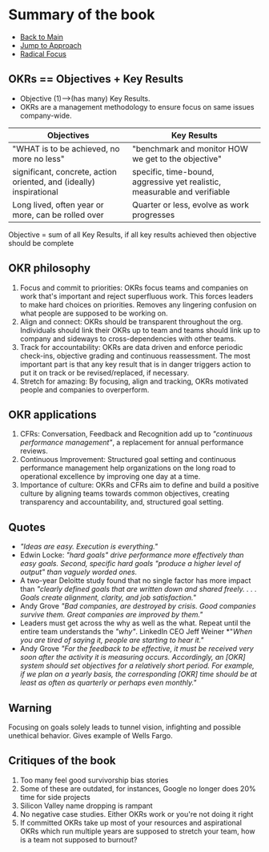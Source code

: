 # Summary of the book

- [Back to Main](./README.md)
- [Jump to Approach](./approach.md)
- [Radical Focus](./radicalfocus.md)

## OKRs == Objectives + Key Results

- Objective (1)-->(has many) Key Results.
- OKRs are a management methodology to ensure focus on same issues company-wide.

| Objectives |  Key Results |
| ----------- | ----------- |
| "WHAT is to be achieved, no more no less" | "benchmark and monitor HOW we get to the objective" |
| significant, concrete, action oriented, and (ideally) inspirational | specific, time-bound, aggressive yet realistic, measurable and verifiable |
| Long lived, often year or more, can be rolled over | Quarter or less, evolve as work progresses |

Objective = sum of all Key Results, if all key results achieved then objective should be complete

## OKR philosophy

1. Focus and commit to priorities: OKRs focus teams and companies on work that's important and reject superfluous work. This forces leaders to make hard choices on priorities. Removes any lingering confusion on what people are supposed to be working on.
2. Align and connect: OKRs should be transparent throughout the org. Individuals should link their OKRs up to team and teams should link up to company and sideways to cross-dependencies with other teams.
3. Track for accountability: OKRs are data driven and enforce periodic check-ins, objective grading and continuous reassessment. The most important part is that any key result that is in danger triggers action to put it on track or be revised/replaced, if necessary.
4. Stretch for amazing: By focusing, align and tracking, OKRs motivated people and companies to overperform.

## OKR applications

1. CFRs: Conversation, Feedback and Recognition add up to *"continuous performance management"*, a replacement for annual performance reviews.
2. Continuous Improvement: Structured goal setting and continuous performance management help organizations on the long road to operational excellence by improving one day at a time.
3. Importance of culture: OKRs and CFRs aim to define and build a positive culture by aligning teams towards common objectives, creating transparency and accountability, and, structured goal setting.


## Quotes

- *"Ideas are easy. Execution is everything."*
- Edwin Locke: *"hard goals" drive performance more effectively than easy goals. Second, specific hard goals "produce a higher level of output" than vaguely worded ones.*
- A two-year Deloitte study found that no single factor has more impact than *"clearly defined goals that are written down and shared freely. . . . Goals create alignment, clarity, and job satisfaction."*
- Andy Grove *"Bad companies, are destroyed by crisis. Good companies survive them. Great companies are improved by them."*
- Leaders must get across the why as well as the what. Repeat until the entire team understands the *"why"*.  LinkedIn CEO Jeff Weiner *"*When you are tired of saying it, people are starting to hear it."*
- Andy Grove *"For the feedback to be effective, it must be received very soon after the activity it is measuring occurs. Accordingly, an [OKR] system should set objectives for a relatively short period. For example, if we plan on a yearly basis, the corresponding [OKR] time should be at least as often as quarterly or perhaps even monthly."*

## Warning

Focusing on goals solely leads to tunnel vision, infighting and possible unethical behavior. Gives example of Wells Fargo.

## Critiques of the book

1. Too many feel good survivorship bias stories
2. Some of these are outdated, for instances, Google no longer does 20% time for side projects
3. Silicon Valley name dropping is rampant
4. No negative case studies. Either OKRs work or you're not doing it right
5. If committed OKRs take up most of your resources and aspirational OKRs which run multiple years are supposed to stretch your team, how is a team not supposed to burnout?
